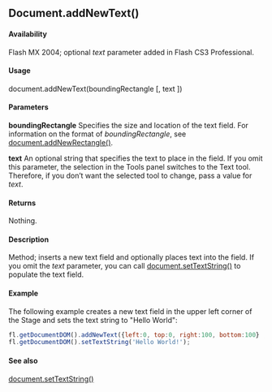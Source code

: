 ## Document.addNewText()

#### Availability

Flash MX 2004; optional *text* parameter added in Flash CS3 Professional.

#### Usage

document.addNewText(boundingRectangle [, text ])

#### Parameters

**boundingRectangle** Specifies the size and location of the text field. For information on the format of *boundingRectangle*, see [document.addNewRectangle()](../Document_object/docume10.md).

**text** An optional string that specifies the text to place in the field. If you omit this parameter, the selection in the Tools panel switches to the Text tool. Therefore, if you don’t want the selected tool to change, pass a value for *text*.

#### Returns

Nothing.

#### Description

Method; inserts a new text field and optionally places text into the field. If you omit the *text* parameter, you can call
[document.setTextString()](../Document_object/docu9908.md) to populate the text field.

#### Example

The following example creates a new text field in the upper left corner of the Stage and sets the text string to "Hello World":

```javascript
fl.getDocumentDOM().addNewText({left:0, top:0, right:100, bottom:100} , "Hello World!" );
fl.getDocumentDOM().setTextString('Hello World!');

```

#### See also

[document.setTextString()](../Document_object/docu9908.md)
